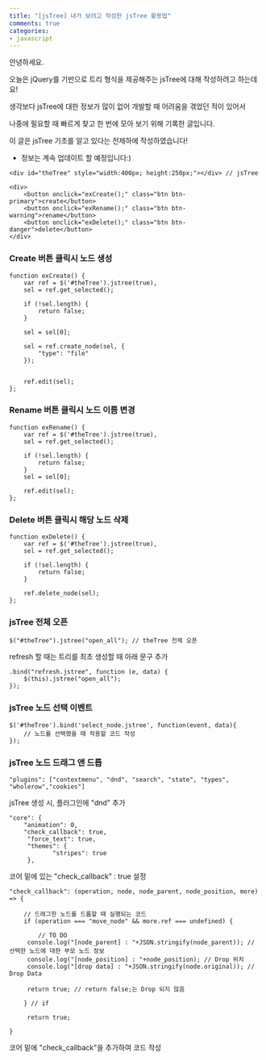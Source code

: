 ```yaml
---
title: "[jsTree] 내가 보려고 작성한 jsTree 활용법"
comments: true
categories:
- javascript
---
```


안녕하세요.

오늘은 jQuery를 기반으로 트리 형식을 제공해주는 jsTree에 대해 작성하려고 하는데요!

생각보다 jsTree에 대한 정보가 많이 없어 개발할 때 어려움을 겪었던 적이 있어서

나중에 필요할 때 빠르게 찾고 한 번에 모아 보기 위해 기록한 글입니다.

이 글은 jsTree 기초를 알고 있다는 전제하에 작성하였습니다!

* 정보는 계속 업데이트 할 예정입니다:)

```
<div id="theTree" style="width:400px; height:250px;"></div> // jsTree

<div>
	<button onclick="exCreate();" class="btn btn-primary">create</button>
	<button onclick="exRename();" class="btn btn-warning">rename</button>
	<button onclick="exDelete();" class="btn btn-danger">delete</button>
</div>
```

### Create 버튼 클릭시 노드 생성
```
function exCreate() {
	var ref = $('#theTree').jstree(true),
	sel = ref.get_selected();
		    
	if (!sel.length) {
		return false;
	}
		    
	sel = sel[0];
		    
	sel = ref.create_node(sel, {
		"type": "file"
	});
		    		    

	ref.edit(sel);		    		  	
};
```

### Rename 버튼 클릭시 노드 이름 변경
```
function exRename() {
	var ref = $('#theTree').jstree(true),
	sel = ref.get_selected();
		    
	if (!sel.length) {
		return false;
	}
	sel = sel[0];
		    
	ref.edit(sel);
};
```

###  Delete 버튼 클릭시 해당 노드 삭제
```
function exDelete() {
	var ref = $('#theTree').jstree(true),
	sel = ref.get_selected();
		   
	if (!sel.length) {
		return false;
	}
		    
	ref.delete_node(sel);
};
```

###  jsTree 전체 오픈
```
$("#theTree").jstree("open_all"); // theTree 전체 오픈 
```
refresh 할 때는 트리를 최초 생성할 때 아래 문구 추가
```
.bind("refresh.jstree", function (e, data) { 
	$(this).jstree("open_all");
});
```
### jsTree 노드 선택 이벤트
```
$('#theTree').bind('select_node.jstree', function(event, data){
	// 노드를 선택했을 때 적용할 코드 작성
});
```

### jsTree 노드 드래그 앤 드롭
```
"plugins": ["contextmenu", "dnd", "search", "state", "types", "wholerow","cookies"]
```
jsTree 생성 시, 플러그인에 "dnd" 추가
```
"core": {
	"animation": 0,
	"check_callback": true,
	 "force_text": true,
	 "themes": {
			"stripes": true
	 },
```
코어 밑에 있는 "check_callback" : true 설정
```
"check_callback": (operation, node, node_parent, node_position, more) => {

	// 드래그한 노드를 드롭할 때 실행되는 코드
	if (operation === "move_node" && more.ref === undefined) {
													
		// TO DO
	 console.log("[node_parent] : "+JSON.stringify(node_parent)); // 선택한 노드에 대한 부모 노드 정보
	 console.log("[node_position] : "+node_position); // Drop 위치
	 console.log("[drop data] : "+JSON.stringify(node.original)); // Drop Data
	                  
	 return true; // return false;는 Drop 되지 않음

	} // if
	
	 return true;
											
}
```
코어 밑에 "check_callback"을 추가하여 코드 작성
